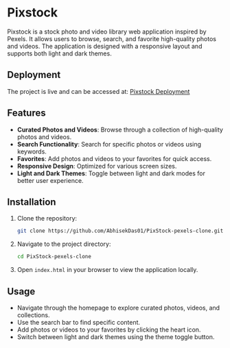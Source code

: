 # Pixstock

Pixstock is a stock photo and video library web application inspired by Pexels. It allows users to browse, search, and favorite high-quality photos and videos. The application is designed with a responsive layout and supports both light and dark themes.

## Deployment

The project is live and can be accessed at: [Pixstock Deployment](https://abhisekdas01.github.io/PixStock-pexels-clone/)

## Features

- **Curated Photos and Videos**: Browse through a collection of high-quality photos and videos.
- **Search Functionality**: Search for specific photos or videos using keywords.
- **Favorites**: Add photos and videos to your favorites for quick access.
- **Responsive Design**: Optimized for various screen sizes.
- **Light and Dark Themes**: Toggle between light and dark modes for better user experience.

## Installation

1. Clone the repository:

    ```sh
    git clone https://github.com/AbhisekDas01/PixStock-pexels-clone.git
    ```

2. Navigate to the project directory:

    ```sh
    cd PixStock-pexels-clone
    ```

3. Open `index.html` in your browser to view the application locally.

## Usage

- Navigate through the homepage to explore curated photos, videos, and collections.
- Use the search bar to find specific content.
- Add photos or videos to your favorites by clicking the heart icon.
- Switch between light and dark themes using the theme toggle button.

